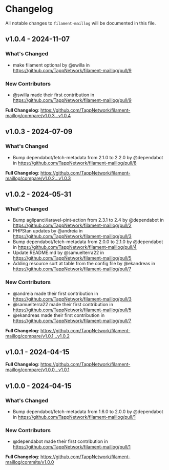 # Changelog

All notable changes to `filament-maillog` will be documented in this file.

## v1.0.4 - 2024-11-07

### What's Changed

* make filament optional by @swilla in https://github.com/TappNetwork/filament-maillog/pull/9

### New Contributors

* @swilla made their first contribution in https://github.com/TappNetwork/filament-maillog/pull/9

**Full Changelog**: https://github.com/TappNetwork/filament-maillog/compare/v1.0.3...v1.0.4

## v1.0.3 - 2024-07-09

### What's Changed

* Bump dependabot/fetch-metadata from 2.1.0 to 2.2.0 by @dependabot in https://github.com/TappNetwork/filament-maillog/pull/8

**Full Changelog**: https://github.com/TappNetwork/filament-maillog/compare/v1.0.2...v1.0.3

## v1.0.2 - 2024-05-31

### What's Changed

* Bump aglipanci/laravel-pint-action from 2.3.1 to 2.4 by @dependabot in https://github.com/TappNetwork/filament-maillog/pull/2
* PHPStan updates by @andreia in https://github.com/TappNetwork/filament-maillog/pull/3
* Bump dependabot/fetch-metadata from 2.0.0 to 2.1.0 by @dependabot in https://github.com/TappNetwork/filament-maillog/pull/4
* Update README.md by @samuelterra22 in https://github.com/TappNetwork/filament-maillog/pull/5
* Adding resource sort at table from the config file by @ekandreas in https://github.com/TappNetwork/filament-maillog/pull/7

### New Contributors

* @andreia made their first contribution in https://github.com/TappNetwork/filament-maillog/pull/3
* @samuelterra22 made their first contribution in https://github.com/TappNetwork/filament-maillog/pull/5
* @ekandreas made their first contribution in https://github.com/TappNetwork/filament-maillog/pull/7

**Full Changelog**: https://github.com/TappNetwork/filament-maillog/compare/v1.0.1...v1.0.2

## v1.0.1 - 2024-04-15

**Full Changelog**: https://github.com/TappNetwork/filament-maillog/compare/v1.0.0...v1.0.1

## v1.0.0 - 2024-04-15

### What's Changed

* Bump dependabot/fetch-metadata from 1.6.0 to 2.0.0 by @dependabot in https://github.com/TappNetwork/filament-maillog/pull/1

### New Contributors

* @dependabot made their first contribution in https://github.com/TappNetwork/filament-maillog/pull/1

**Full Changelog**: https://github.com/TappNetwork/filament-maillog/commits/v1.0.0

